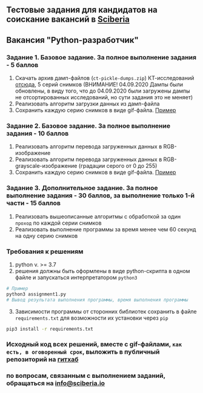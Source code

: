 ## Тестовые задания для кандидатов на соискание вакансий в [Sciberia](https://sciberia.io)

## Вакансия "Python-разработчик"

### **Задание 1.** Базовое задание. За полное выполнение задания - 5 баллов
1. Скачать архив дамп-файлов (`ct-pickle-dumps.zip`) КТ-исследований [отсюда](https://drive.google.com/file/d/1WKfozA2bSnfBKZwrMyiNW6Oy1F1cVG6z/view?usp=sharing), 5 серий снимков (ВНИМАНИЕ! 04.09.2020 Дампы были обновлены, в виду того, что до 04.09.2020 были загружены дампы не отсортированных исследований, но сути задания это не меняет)
2. Реализовать алгоритм загрузки данных из дамп-файла
3. Сохранить каждую серию снимков в виде gif-файла. [Пример](https://drive.google.com/file/d/1bmBeg2m5IxBRVcNUj43PgI0rWLl1cgjo/view?usp=sharing)

### **Задание 2.** Базовое задание. За полное выполнение задания - 10 баллов
1. Реализовать алгоритм перевода загруженных данных в RGB-изображение
2. Реализовать алгоритм перевода загруженных данных в RGB-grayscale-изображение (градации серого от 0 до 255)
3. Сохранить каждую серию снимков в виде gif-файла. [Пример](https://drive.google.com/file/d/1bmBeg2m5IxBRVcNUj43PgI0rWLl1cgjo/view?usp=sharing)

### **Задание 3.** Дополнительное задание. За полное выполнение задания - 30 баллов, за выполнение только 1-й части - 15 баллов
1. Реализовать вышеописанные алгоритмы с обработкой за один `проход` по каждой серии снимков
2. Реализовать выполнение программы за время менее чем 60 секунд на одну серию снимков

### Требования к решениям
1. python v. >= 3.7
2. решения должны быть оформлены в виде python-скрипта в одном файле и запускаться интерпретатором `python3` 
```bash
# Пример
python3 assignment1.py
# Вывод результата выполнения программы, время выполнения программы
```
3. Зависимости программы от сторонних библиотек сохранить в файле `requirements.txt` для возможности их установки через `pip`
```bash
pip3 install -r requirements.txt
```

### **Исходный код всех решений, вместе с gif-файлами, `как есть, в оговоренный срок`, выложить в публичный репозиторий на [гитхаб](https://github.com)**

### по вопросам, связанным с выполнением заданий, обращаться на [info@sciberia.io](mailto:info@sciberia.io)
